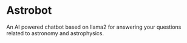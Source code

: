 # Astrobot
An AI powered chatbot based on llama2 for answering your questions related to astronomy and astrophysics.
